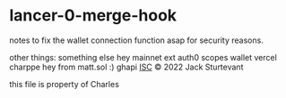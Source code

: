 # lancer-0-merge-hook
notes to fix the wallet connection function asap for security reasons. 

other things: 
something else
hey mainnet
ext
auth0 scopes wallet vercel
charppe
hey from matt.sol :)
ghapi
[ISC](LICENSE) © 2022 Jack Sturtevant

this file is property of Charles